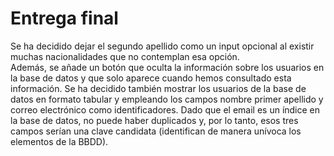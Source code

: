 # Entrega final
Se ha decidido dejar el segundo apellido como un input opcional al existir muchas nacionalidades que no contemplan esa opción.<br>
Además, se añade un botón que oculta la información sobre los usuarios en la base de datos y que solo aparece cuando hemos consultado esta información. Se ha decidido también mostrar los usuarios de la base de datos en formato tabular y empleando los campos nombre primer apellido y correo electrónico como identificadores. Dado que el email es un índice en la base de datos, no puede haber duplicados y, por lo tanto, esos tres campos serían una clave candidata (identifican de manera unívoca los elementos de la BBDD).
